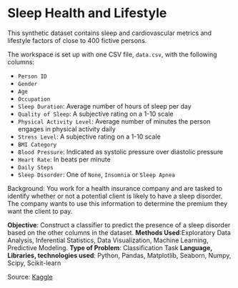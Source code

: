 # Sleep Health and Lifestyle

This synthetic dataset contains sleep and cardiovascular metrics and lifestyle factors of close to 400 fictive persons.

The workspace is set up with one CSV file, `data.csv`, with the following columns:

- `Person ID`
- `Gender`
- `Age`
- `Occupation`
- `Sleep Duration`: Average number of hours of sleep per day
- `Quality of Sleep`: A subjective rating on a 1-10 scale
- `Physical Activity Level`: Average number of minutes the person engages in physical activity daily
- `Stress Level`: A subjective rating on a 1-10 scale
- `BMI Category`
- `Blood Pressure`: Indicated as systolic pressure over diastolic pressure
- `Heart Rate`: In beats per minute
- `Daily Steps`
- `Sleep Disorder`: One of `None`, `Insomnia` or `Sleep Apnea`

Background: You work for a health insurance company and are tasked to identify whether or not a potential client is likely to have a sleep disorder. The company wants to use this information to determine the premium they want the client to pay.

**Objective**: Construct a classifier to predict the presence of a sleep disorder based on the other columns in the dataset.
**Methods Used**:Exploratory Data Analysis, Inferential Statistics, Data Visualization, Machine Learning, Predictive Modeling.
**Type of Problem**: Classification Task
**Language, Libraries, technologies used**: Python, Pandas, Matplotlib, Seaborn, Numpy, Scipy, Scikit-learn




Source: [Kaggle](https://www.kaggle.com/datasets/uom190346a/sleep-health-and-lifestyle-dataset/)
